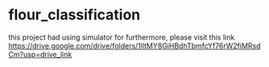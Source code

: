 # flour_classification
this project had using simulator 
for furthermore, please visit this link https://drive.google.com/drive/folders/1lltMY8GiHBdhTbmfcYf76rW2fiMRsdCm?usp=drive_link
